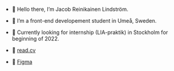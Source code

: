 - 🤘 Hello there, I’m Jacob Reinikainen Lindström.
- 🌱 I’m a front-end developement student in Umeå, Sweden.
- 👀 Currently looking for internship (LIA-praktik) in Stockholm for beginning of 2022.

- 📄 [read.cv](https://www.read.cv/jacoblindstrom)
- 🎨 [Figma](https://www.figma.com/@jazzjacob)


<!---
jazzjacob/jazzjacob is a ✨ special ✨ repository because its `README.md` (this file) appears on your GitHub profile.
You can click the Preview link to take a look at your changes.
--->

